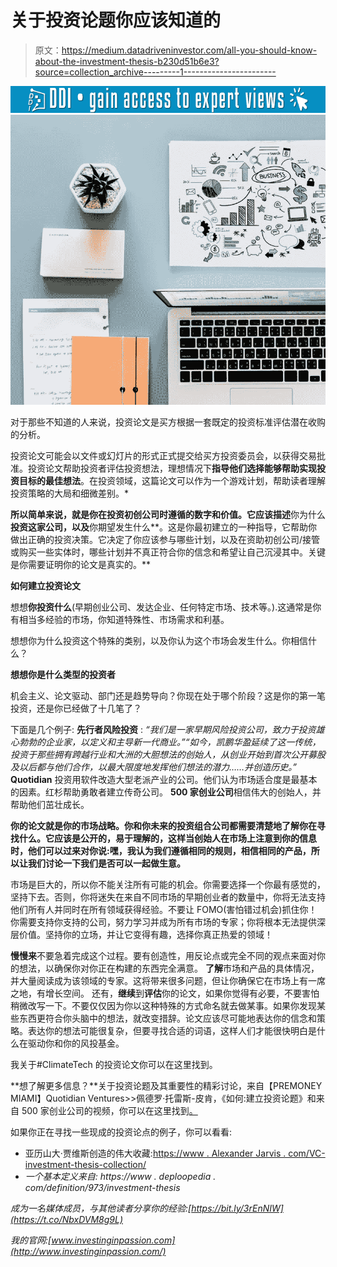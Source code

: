 # 关于投资论题你应该知道的

> 原文：<https://medium.datadriveninvestor.com/all-you-should-know-about-the-investment-thesis-b230d51b6e3?source=collection_archive---------1----------------------->

[![](img/6a44004dfc1e7ca35fe2d04e9013f8fb.png)](http://www.track.datadriveninvestor.com/1B9E)![](img/a260cc7f37dc35330341f655c7da58d5.png)

对于那些不知道的人来说，投资论文是买方根据一套既定的投资标准评估潜在收购的分析。

投资论文可能会以文件或幻灯片的形式正式提交给买方投资委员会，以获得交易批准。投资论文帮助投资者评估投资想法，理想情况下**指导他们选择能够帮助实现投资目标的最佳想法**。在投资领域，这篇论文可以作为一个游戏计划，帮助读者理解投资策略的大局和细微差别。*

**所以简单来说，就是你在投资初创公司时遵循的数字和价值。它应该描述**你为什么**投资这家公司，以及**你期望发生什么**。这是你最初建立的一种指导，它帮助你做出正确的投资决策。它决定了你应该参与哪些计划，以及在资助初创公司/接管或购买一些实体时，哪些计划并不真正符合你的信念和希望让自己沉浸其中。关键是你需要证明你的论文是真实的。**

**如何建立投资论文**

想想**你投资什么**(早期创业公司、发达企业、任何特定市场、技术等。).这通常是你有相当多经验的市场，你知道特殊性、市场需求和利基。

想想你为什么投资这个特殊的类别，以及你认为这个市场会发生什么。你相信什么？

**想想你是什么类型的投资者**

机会主义、论文驱动、部门还是趋势导向？你现在处于哪个阶段？这是你的第一笔投资，还是你已经做了十几笔了？

下面是几个例子:
**先行者风险投资** : *“我们是一家早期风险投资公司，致力于投资雄心勃勃的企业家，以定义和主导新一代商业。”“如今，凯鹏华盈延续了这一传统，投资于那些拥有跨越行业和大洲的大胆想法的创始人，从创业开始到首次公开募股及以后都与他们合作，以最大限度地发挥他们想法的潜力……并创造历史。”*
**Quotidian** 投资用软件改造大型老派产业的公司。他们认为市场适合度是最基本的因素。红杉帮助勇敢者建立传奇公司。
**500 家创业公司**相信伟大的创始人，并帮助他们茁壮成长。

**你的论文就是你的市场战略。你和你未来的投资组合公司都需要清楚地了解你在寻找什么。它应该是公开的，易于理解的，这样当创始人在市场上注意到你的信息时，他们可以过来对你说:嘿，我认为我们遵循相同的规则，相信相同的产品，所以让我们讨论一下我们是否可以一起做生意。**

市场是巨大的，所以你不能关注所有可能的机会。你需要选择一个你最有感觉的，坚持下去。否则，你将迷失在来自不同市场的早期创业者的数量中，你将无法支持他们所有人并同时在所有领域获得经验。不要让 FOMO(害怕错过机会)抓住你！你需要支持你支持的公司，努力学习并成为所有市场的专家；你将根本无法提供深层价值。坚持你的立场，并让它变得有趣，选择你真正热爱的领域！

**慢慢来**不要急着完成这个过程。要有创造性，用反论点或完全不同的观点来面对你的想法，以确保你对你正在构建的东西完全满意。
**了解**市场和产品的具体情况，并大量阅读成为该领域的专家。这将带来很多问题，但让你确保它在市场上有一席之地，有增长空间。
还有，**继续**到**评估**你的论文，如果你觉得有必要，不要害怕稍微改写一下。不要仅仅因为你以这种特殊的方式命名就去做某事。如果你发现某些东西更符合你头脑中的想法，就改变措辞。论文应该尽可能地表达你的信念和策略。表达你的想法可能很复杂，但要寻找合适的词语，这样人们才能很快明白是什么在驱动你和你的风投基金。

我关于#ClimateTech 的投资论文你可以在这里找到。

**想了解更多信息？**关于投资论题及其重要性的精彩讨论，来自【PREMONEY MIAMI】Quotidian Ventures>>佩德罗·托雷斯-皮肯，《如何:建立投资论题》和来自 500 家创业公司的视频，你可以在这里找到[。](https://www.slideshare.net/500startups/02-pedro-torres-picon-46059052/2-Pedro_TorresPicn_pedrotpWhats_a_thesisthesis)

如果你正在寻找一些现成的投资论点的例子，你可以看看:

*   亚历山大·贾维斯创造的伟大收藏:[https://www . Alexander Jarvis . com/VC-investment-thesis-collection/](https://www.alexanderjarvis.com/vc-investment-thesis-collection/)
*   *一个基本定义来自:* [](https://www.investopedia.com/terms/i/investment-thesis.asp)*https://www . deploopedia . com/definition/973/investment-thesis*

*成为一名媒体成员，与其他读者分享你的经验:[https://bit.ly/3rEnNIW](https://t.co/NbxDVM8g9L)*

*我的官网:[www.investinginpassion.com](http://www.investinginpassion.com/)*